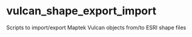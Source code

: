 # vulcan_shape_export_import
Scripts to import/export Maptek Vulcan objects from/to ESRI shape files
